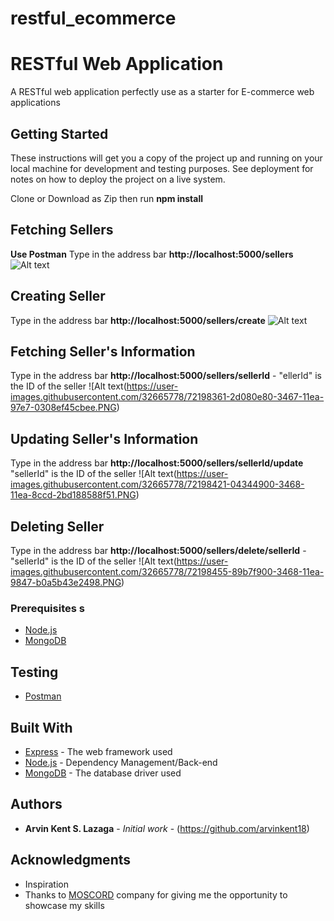 # restful_ecommerce
# RESTful Web Application

A RESTful web application perfectly use as a starter for E-commerce web applications

## Getting Started

These instructions will get you a copy of the project up and running on your local machine for development and testing purposes. See deployment for notes on how to deploy the project on a live system.

Clone or Download as Zip then run **npm install**

## Fetching Sellers ##
**Use Postman**
Type in the address bar **http://localhost:5000/sellers**
![Alt text](https://user-images.githubusercontent.com/32665778/72198290-65f3b380-3466-11ea-8726-9c993d4d828d.PNG)

## Creating Seller ##
Type in the address bar **http://localhost:5000/sellers/create**
![Alt text](https://user-images.githubusercontent.com/32665778/72198455-89b7f900-3468-11ea-9847-b0a5b43e2498.PNG)

## Fetching Seller's Information ##
Type in the address bar **http://localhost:5000/sellers/sellerId** - "ellerId" is the ID of the seller
![Alt text(https://user-images.githubusercontent.com/32665778/72198361-2d080e80-3467-11ea-97e7-0308ef45cbee.PNG)

## Updating Seller's Information ##
Type in the address bar **http://localhost:5000/sellers/sellerId/update** "sellerId" is the ID of the seller
![Alt text(https://user-images.githubusercontent.com/32665778/72198421-04344900-3468-11ea-8ccd-2bd188588f51.PNG)

## Deleting Seller ##
Type in the address bar **http://localhost:5000/sellers/delete/sellerId** - "sellerId" is the ID of the seller
![Alt text(https://user-images.githubusercontent.com/32665778/72198455-89b7f900-3468-11ea-9847-b0a5b43e2498.PNG)

### Prerequisites s

* [Node.js](https://www.nodejs.org/)
* [MongoDB](https://www.mongodb.com)

## Testing
* [Postman](https://www.getpostman.com/)

## Built With

* [Express](https://www.express.com/) - The web framework used
* [Node.js](https://nodejs.org/) - Dependency Management/Back-end
* [MongoDB](https://www.mongodb.com) - The database driver used

## Authors

* **Arvin Kent S. Lazaga** - *Initial work* - (https://github.com/arvinkent18)

## Acknowledgments

* Inspiration
* Thanks to [MOSCORD](https://www.moscord.com/) company for giving me the opportunity to showcase my skills
